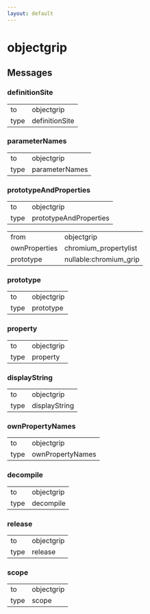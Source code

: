 ```yaml
---
layout: default
---
```


# objectgrip #

## Messages ##

### definitionSite ###

<table>

<tr>
<td>to</td>
<td>objectgrip</td>
</tr>

<tr>
<td>type</td>
<td>definitionSite</td>
</tr>

</table>

### parameterNames ###

<table>

<tr>
<td>to</td>
<td>objectgrip</td>
</tr>

<tr>
<td>type</td>
<td>parameterNames</td>
</tr>

</table>

### prototypeAndProperties ###

<table>

<tr>
<td>to</td>
<td>objectgrip</td>
</tr>

<tr>
<td>type</td>
<td>prototypeAndProperties</td>
</tr>

</table>

<table>

<tr>
<td>from</td>
<td>objectgrip</td>
</tr>

<tr>
<td>ownProperties</td>
<td>chromium_propertylist</td>
</tr>

<tr>
<td>prototype</td>
<td>nullable:chromium_grip</td>
</tr>

</table>

### prototype ###

<table>

<tr>
<td>to</td>
<td>objectgrip</td>
</tr>

<tr>
<td>type</td>
<td>prototype</td>
</tr>

</table>

### property ###

<table>

<tr>
<td>to</td>
<td>objectgrip</td>
</tr>

<tr>
<td>type</td>
<td>property</td>
</tr>

</table>

### displayString ###

<table>

<tr>
<td>to</td>
<td>objectgrip</td>
</tr>

<tr>
<td>type</td>
<td>displayString</td>
</tr>

</table>

### ownPropertyNames ###

<table>

<tr>
<td>to</td>
<td>objectgrip</td>
</tr>

<tr>
<td>type</td>
<td>ownPropertyNames</td>
</tr>

</table>

### decompile ###

<table>

<tr>
<td>to</td>
<td>objectgrip</td>
</tr>

<tr>
<td>type</td>
<td>decompile</td>
</tr>

</table>

### release ###

<table>

<tr>
<td>to</td>
<td>objectgrip</td>
</tr>

<tr>
<td>type</td>
<td>release</td>
</tr>

</table>

### scope ###

<table>

<tr>
<td>to</td>
<td>objectgrip</td>
</tr>

<tr>
<td>type</td>
<td>scope</td>
</tr>

</table>
